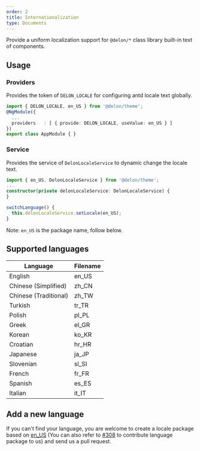 ```yaml
---
order: 2
title: Internationalization
type: Documents
---
```


Provide a uniform localization support for `@delon/*` class library built-in text of components.

## Usage

### Providers

Provides the token of `DELON_LOCALE` for configuring antd locale text globally.

```ts
import { DELON_LOCALE, en_US } from '@delon/theme';
@NgModule({
  ...
  providers   : [ { provide: DELON_LOCALE, useValue: en_US } ]
})
export class AppModule { }
```

### Service

Provides the service of `DelonLocaleService` to dynamic change the locale text.

```ts
import { en_US, DelonLocaleService } from '@delon/theme';
...
constructor(private delonLocaleService: DelonLocaleService) {
}

switchLanguage() {
  this.delonLocaleService.setLocale(en_US);
}
```

Note: `en_US` is the package name, follow below.

## Supported languages

| Language | Filename |
|----------|----------|
| English | en_US |
| Chinese (Simplified) | zh_CN |
| Chinese (Traditional) | zh_TW |
| Turkish | tr_TR |
| Polish | pl_PL |
| Greek | el_GR |
| Korean | ko_KR |
| Croatian | hr_HR |
| Japanese | ja_JP |
| Slovenian | sl_SI |
| French | fr_FR |
| Spanish | es_ES |
| Italian | it_IT |

## Add a new language

If you can't find your language, you are welcome to create a locale package based on [en_US](https://github.com/ng-alain/delon/tree/master/packages/theme/src/locale/languages/en-US.ts) (You can also refer to [#308](https://github.com/ng-alain/delon/pull/308) to contribute language package to us) and send us a pull request.
